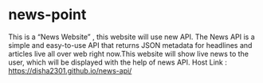 # news-point
This is a “News Website” , this website will use new API. The News API is a simple and easy-to-use API that returns JSON metadata for headlines and articles live all over web right now.This website will show live news to the user, which will be displayed with the help of news API. Host Link : https://disha2301.github.io/news-api/
